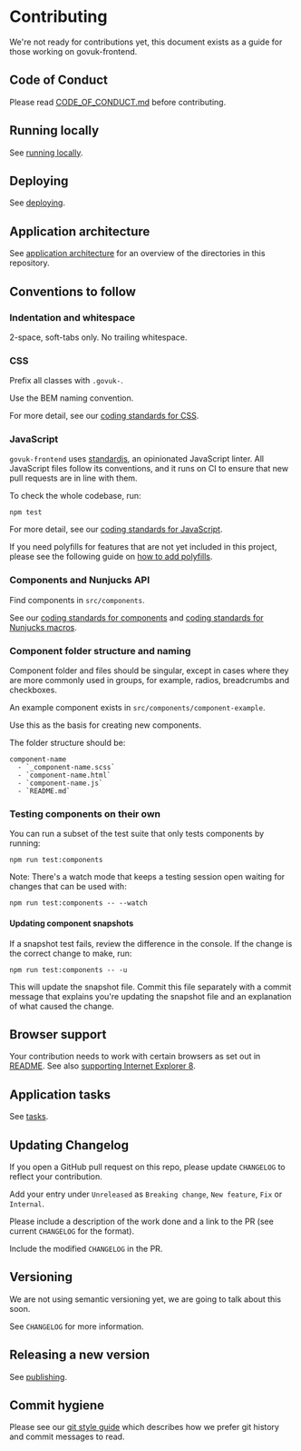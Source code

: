 # Contributing

We're not ready for contributions yet, this document exists as a guide for those working on govuk-frontend.

## Code of Conduct
Please read [CODE_OF_CONDUCT.md](./CODE_OF_CONDUCT.md) before contributing.

## Running locally

See [running locally](/docs/contributing/running-locally.md).

## Deploying

See [deploying](/docs/contributing/deploying).

## Application architecture

See [application architecture](/docs/contributing/application-architecture.md) for an overview of the directories in this repository.

## Conventions to follow

### Indentation and whitespace

2-space, soft-tabs only. No trailing whitespace.

### CSS

Prefix all classes with `.govuk-`.

Use the BEM naming convention.

For more detail, see our [coding standards for CSS](/docs/coding-standards/css.md).

### JavaScript

`govuk-frontend` uses [standardjs](http://standardjs.com/), an opinionated JavaScript linter.
All JavaScript files follow its conventions, and it runs on CI to ensure that new pull requests are in line with them.

To check the whole codebase, run:

    npm test

For more detail, see our [coding standards for JavaScript](/docs/coding-standards/js.md).

If you need polyfills for features that are not yet included in this project, please see the following guide on [how to add polyfills](/docs/contributing/polyfilling.md).

### Components and Nunjucks API

Find components in `src/components`.

See our [coding standards for components](/docs/coding-standards/components.md) and [coding standards for Nunjucks macros](/docs/coding-standards/nunjucks-api.md).

### Component folder structure and naming

Component folder and files should be singular, except in cases where they are more commonly used in groups, for example, radios, breadcrumbs and checkboxes.

An example component exists in `src/components/component-example`.

Use this as the basis for creating new components.

The folder structure should be:

    component-name
      - `_component-name.scss`
      - `component-name.html`
      - `component-name.js`
      - `README.md`


### Testing components on their own
You can run a subset of the test suite that only tests components by running:

    npm run test:components

Note: There's a watch mode that keeps a testing session open waiting for changes that can be used with:

    npm run test:components -- --watch

#### Updating component snapshots

If a snapshot test fails, review the difference in the console. If the change is the correct change to make, run:

`npm run test:components -- -u`

This will update the snapshot file. Commit this file separately with a commit message that explains you're updating the snapshot file and an explanation of what caused the change.

## Browser support
Your contribution needs to work with certain browsers as set out in [README](../../README.md). See also [supporting Internet Explorer 8](../installation/supporting-internet-explorer-8.md).

## Application tasks

See [tasks](/docs/contributing/tasks.md).

## Updating Changelog

If you open a GitHub pull request on this repo, please update `CHANGELOG` to reflect your contribution.

Add your entry under `Unreleased` as `Breaking change`, `New feature`, `Fix` or `Internal`.

Please include a description of the work done and a link to the PR (see current `CHANGELOG` for the format).

Include the modified `CHANGELOG` in the PR.


## Versioning

We are not using semantic versioning yet, we are going to talk about this soon.

See `CHANGELOG` for more information.

## Releasing a new version

See [publishing](publishing.md).

## Commit hygiene

Please see our [git style guide](https://github.com/alphagov/styleguides/blob/master/git.md)
which describes how we prefer git history and commit messages to read.
